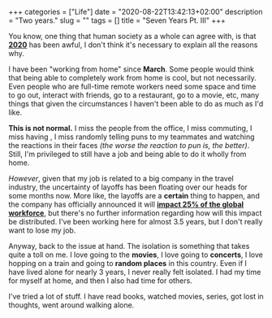 +++
categories = ["Life"]
date = "2020-08-22T13:42:13+02:00"
description = "Two years."
slug = ""
tags = []
title = "Seven Years Pt. III"
+++

You know, one thing that human society as a whole can agree with, is that **[2020](https://en.wikipedia.org/wiki/2020)** has been awful, I don't think it's necessary to explain all the reasons why.

I have been "working from home" since **March**. Some people would think that being able to completely work from home is cool, but not necessarily. Even people who are full-time remote workers need some space and time to go out, interact with friends, go to a restaurant, go to a movie, etc, many things that given the circumstances I haven't been able to do as much as I'd like.

**This is not normal.** I miss the people from the office, I miss commuting, I miss having , I miss randomly telling puns to my teammates and watching the reactions in their faces _(the worse the reaction to pun is, the better)_. Still, I'm privileged to still have a job and being able to do it wholly from home.

_However_, given that my job is related to a big company in the travel industry, the uncertainty of layoffs has been floating over our heads for some months now. More like, the layoffs are a **certain** thing to happen, and the company has officially announced it will **[impact 25% of the global workforce](https://www.cnbc.com/2020/08/04/bookingcom-is-laying-off-up-to-25percent-of-its-workforce-due-to-coronavirus-downturn.html)**, but there's no further information regarding how will this impact be distributed. I've been working here for almost 3.5 years, but I don't really want to lose my job.

Anyway, back to the issue at hand. The isolation is something that takes quite a toll on me. I love going to the **movies**, I love going to **concerts**, I love hopping on a train and going to **random places** in this country. Even if I have lived alone for nearly 3 years, I never really felt isolated. I had my time for myself at home, and then I also had time for others.

I've tried a lot of stuff. I have read books, watched movies, series, got lost in thoughts, went around walking alone.